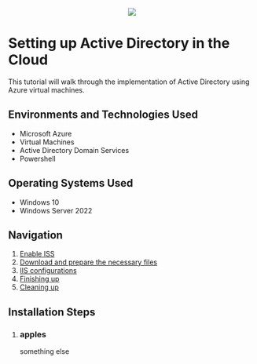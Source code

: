 <p align = "center">
<img src = "https://github.com/banksii/implementing-active-directory/assets/120074266/db900248-87e9-4154-9c8c-e146bd84c007">
</p>

<h1> Setting up Active Directory in the Cloud </h1>

This tutorial will walk through the implementation of Active Directory using Azure virtual machines.


<h2> Environments and Technologies Used </h2>
<ul>
  <li>Microsoft Azure</li>
  <li>Virtual Machines</li>
  <li>Active Directory Domain Services</li>
  <li>Powershell</li>
</ul>

<h2> Operating Systems Used </h2>
<ul><li>Windows 10</li>
    <li>Windows Server 2022</li>
</ul>


<h2> Navigation </h2>
<ol>
    <li><a href = "#step_1">Enable ISS</a></li>
    <li><a href = "#step_2">Download and prepare the necessary files</a></li>
    <li><a href = "#step_3">IIS configurations</a></li>
    <li><a href = "#step_4">Finishing up</a></li>
    <li><a href = "#step_5">Cleaning up</a></li>
</ol>


<h2> Installation Steps </h2>

<ol>
  <li><h3 id = "step_1">apples</h3> something else
  </li>




</ol>
